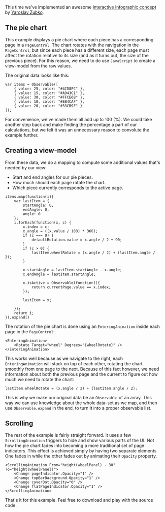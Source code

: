This time we've implemented an awesome [interactive infographic concept](https://dribbble.com/shots/3266096--16-Dashboard-Navigation) by [Yaroslav Zubko](https://twitter.com/ZubkoYaroslav).

## The pie chart

This example displays a pie chart where each piece has a corresponding page in a `PageControl`. The chart rotates with the navigation in the `PageControl`, but since each piece has a different size, each page must affect the rotation relative to its size (and as it turns out, the size of the previous piece). For this reason, we need to do use `JavaScript` to create a view-model from the raw values.

The original data looks like this:

```
var items = Observable([
	{ value: 25, color: "#4CD8FC" },
	{ value: 15, color: "#A943C1" },
	{ value: 30, color: "#FFCE6B" },
	{ value: 10, color: "#EB4CAF" },
	{ value: 20, color: "#33CB9F" }
]);
```

For convenience, we've made them all add up to 100 (%). We could take another step back and make finding the percentage a part of our calculations, but we felt it was an unnecessary reason to convolute the example further.

## Creating a view-model

From these data, we do a mapping to compute some additional values that's needed by our view:

- Start and end angles for our pie pieces.
- How much should each page rotate the chart.
- Which piece currently corresponds to the active page.

```
items.map(function(i){
	var lastItem = {
		startAngle: 0,
		endAngle: 0,
		angle: 0
	};
	i.forEach(function(x, c) {
		x.index = c;
		x.angle = ((x.value / 100) * 360);
		if (c === 0) {
			defaultRotation.value = x.angle / 2 + 90;
		}
		if (c > 0) {
			lastItem.wheelRotate = (x.angle / 2) + (lastItem.angle / 2);
		}

		x.startAngle = lastItem.startAngle - x.angle;
		x.endAngle = lastItem.startAngle;

		x.isActive = Observable(function(){
			return currentPage.value == x.index;
		});

		lastItem = x;

	});
	return i;
}).expand()
```

The rotation of the pie chart is done using an `EnteringAnimation` inside each page in the `PageControl`:

```
<EnteringAnimation>
	<Rotate Target="wheel" Degrees="{wheelRotate}" />
</EnteringAnimation>
```

This works well because as we navigate to the right, each `EnteringAnimation` will stack on top of each other, rotating the chart smoothly from one page to the next. Because of this fact however, we need information about both the previous page and the current to figure out how much we need to rotate the chart:

```
lastItem.wheelRotate = (x.angle / 2) + (lastItem.angle / 2);
```

This is why we make our original data be an `Observable` of an array. This way we can use knowledge about the whole data-set as we map, and then use `Observable.expand` in the end, to turn it into a proper observable list.

## Scrolling

The rest of the example is fairly straight forward. It uses a few `ScrollingAnimation` triggers to hide and show various parts of the UI. Not how the pie chart fades into becoming a more traditional set of page indicators. This effect is achieved simply by having two separate elements. One fades in while the other fades out by animating their `Opacity` property.

```
<ScrollingAnimation From="height(wheelPanel) - 30" To="height(wheelPanel)">
	<Change pageIndicator.Opacity="1" />
	<Change topBarBackground.Opacity="1" />
	<Change coverDot.Opacity="0" />
	<Change flatPageIndicator.Opacity="1" />
</ScrollingAnimation>
```

That's it for this example. Feel free to download and play with the source code.
